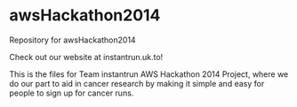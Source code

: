 awsHackathon2014
================

Repository for awsHackathon2014


Check out our website at instantrun.uk.to!


This is the files for Team instantrun AWS Hackathon 2014 Project, 
where we do our part to aid in cancer research by making it simple and easy for people to sign up for cancer runs.
